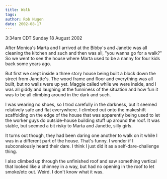 ```yaml
---
title: Walk
tags: 
author: Rob Nugen
date: 2002-08-17
---
```


<p class=date>3:34am CDT Sunday 18 August 2002</p>

<p>After Monica's Marta and I arrived at the Bibby's and Janette was
all cleaning the kitchen and such and then was all, "you wanna go for
a walk?"  So we went to see the house where Marta used to be a nanny
for four kids back some years ago.</p>

<p>But first we crept inside a three story house being built a block
down the street from Janette's.  The wood frame and floor and
everything was all built, but no walls were up yet.  Maggie called
while we were inside, and I was all giddy and laughing at the
funniness of the situation and how fun it was to be all climbing
around in the dark and such.</p>

<p>I was wearing no shoes, so I trod carefully in the darkness, but it
seemed relatively safe and flat everywhere.  I climbed out onto the
makeshift scaffolding on the edge of the house that was apparently
being used to let the worker guys do outside-house building stuff up
around the roof.  It was stable, but seemed a bit risky to Marta and
Janette, silly girls.</p>

<p>It turns out though, they had been daring one another to walk on it
while I was in a different part of the house.  That's funny.  I wonder
if I subconsiously heard their dare.  I think I just did it as a
self-dare-challenge thing.</p>

<p>I also climbed up through the unfinished roof and saw something
vertical that looked like a chimney in a way, but had no opening in
the roof to let smoke/etc out.  Weird.  I don't know what it was.</p>

